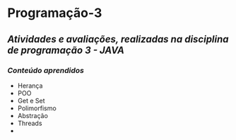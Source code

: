 # Programação-3
## *Atividades e avaliações, realizadas na disciplina de programação 3 - JAVA* ##

### *Conteúdo aprendidos* ###
- Herança
- POO
- Get e Set
- Polimorfismo
- Abstração
- Threads
- 
